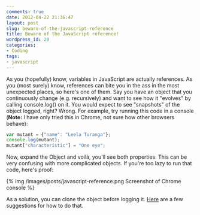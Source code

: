 ```yaml
---
comments: true
date: 2012-04-22 21:36:47
layout: post
slug: beware-of-the-javascript-reference
title: Beware of the JavaScript reference!
wordpress_id: 20
categories:
- Coding
tags:
- javascript
---
```


As you (hopefully) know, variables in JavaScript are actually references. As you (most surely) know, references can bite you in the ass in the most unexpected places, so here's one of them. Say you have an object that you continuously change (e.g. recursively) and want to see how it "evolves" by calling console.log() on it. You would expect to see "snapshots" of the object logged, right? Wrong. For example, try running this code in a console (**Note:** I have only tried this in Chrome, not sure how other browsers behave):

``` javascript
var mutant = {"name": "Leela Turanga"};
console.log(mutant);
mutant["characteristic"] = "One eye";
```

Now, expand the Object and voilà, you'll see both properties. This can be very confusing with more complicated objects. If you're too lazy to run that code, here's proof:

{% img /images/posts/javascript-reference.png Screenshot of Chrome console %}

As a solution, you can clone the object before logging it. [Here](http://stackoverflow.com/questions/122102/what-is-the-most-efficient-way-to-clone-a-javascript-object) are a few suggestions for how to do that.
